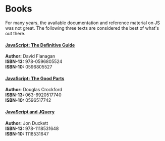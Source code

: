 # Books
For many years, the available documentation and reference material on JS was not great. The following three texts are considered the best of what's out there.

#### [JavaScript: The Definitive Guide](https://www.amazon.com/JavaScript-Definitive-Guide-Activate-Guides/dp/0596805527)
**Author:** David Flanagan  
**ISBN-13:** 978-0596805524  
**ISBN-10:** 0596805527  

#### [JavaScript: The Good Parts](https://www.amazon.com/JavaScript-Good-Parts-Douglas-Crockford/dp/0596517742)
**Author:** Douglas Crockford  
**ISBN-13:** 063-6920517740  
**ISBN-10:** 0596517742

#### [JavaScript and JQuery](https://www.amazon.com/JavaScript-JQuery-Interactive-Front-End-Development/dp/1118531647/ref=sr_1_1)
**Author:** Jon Duckett  
**ISBN-13:** 978-1118531648  
**ISBN-10:** 1118531647